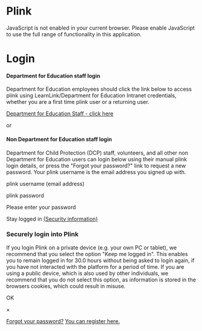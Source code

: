 Plink
=====

JavaScript is not enabled in your current browser. Please enable JavaScript to use the full range of functionality in this application.

Login
=====

#### Department for Education staff login

Department for Education employees should click the link below to access plink using LearnLink/Department for Education Intranet credentials, whether you are a first time plink user or a returning user.

[Department for Education Staff - click here](#) 

or

#### Non Department for Education staff login

Department for Child Protection (DCP) staff, volunteers, and all other non Department for Education users can login below using their manual plink login details, or press the "Forgot your password?" link to request a new password. Your plink username is the email address you signed up with.

plink username (email address)

plink password

Please enter your password

 Stay logged in [(Security information)](#)

### Securely login into Plink

If you login Plink on a private device (e.g. your own PC or tablet), we recommend that you select the option "Keep me logged in". This enables you to remain logged in for 30.0 hours without being asked to login again, if you have not interacted with the platform for a period of time. If you are using a public device, which is also used by other individuals, we recommend that you do not select this option, as information is stored in the browsers cookies, which could result in misuse.

OK

×

 [Forgot your password?](https://www.plink.sa.edu.au/ilp/pages/password-request.jsf "Open a form to order a new password") [You can register here.](https://www.plink.sa.edu.au/ilp/pages/user-profile-signup.jsf "Open the registration page")